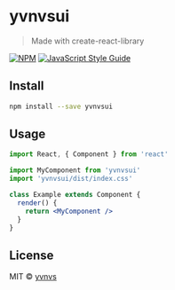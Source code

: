 # yvnvsui

> Made with create-react-library

[![NPM](https://img.shields.io/npm/v/yvnvsui.svg)](https://www.npmjs.com/package/yvnvsui) [![JavaScript Style Guide](https://img.shields.io/badge/code_style-standard-brightgreen.svg)](https://standardjs.com)

## Install

```bash
npm install --save yvnvsui
```

## Usage

```jsx
import React, { Component } from 'react'

import MyComponent from 'yvnvsui'
import 'yvnvsui/dist/index.css'

class Example extends Component {
  render() {
    return <MyComponent />
  }
}
```

## License

MIT © [yvnvs](https://github.com/yvnvs)
